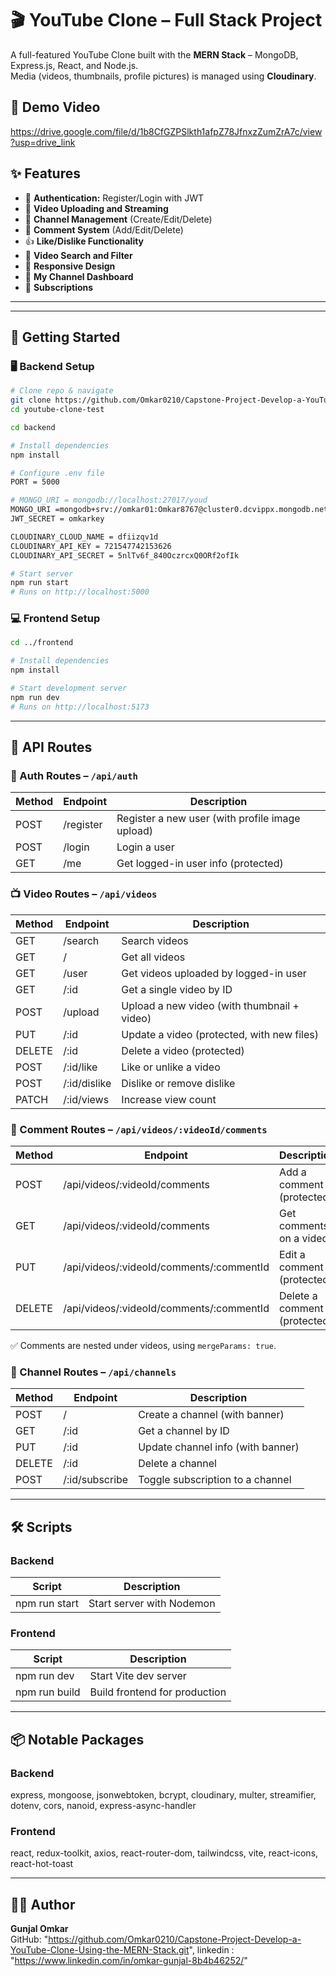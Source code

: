 # 🎬 YouTube Clone – Full Stack Project

A full-featured YouTube Clone built with the **MERN Stack** – MongoDB, Express.js, React, and Node.js.    
Media (videos, thumbnails, profile pictures) is managed using **Cloudinary**.

## 🎥 Demo Video

https://drive.google.com/file/d/1b8CfGZPSlkth1afpZ78JfnxzZumZrA7c/view?usp=drive_link


## ✨ Features

- 🔐 **Authentication:** Register/Login with JWT
- 🎦 **Video Uploading and Streaming**
- 👤 **Channel Management** (Create/Edit/Delete)
- 💬 **Comment System** (Add/Edit/Delete)
- 👍 **Like/Dislike Functionality**
- 🔎 **Video Search and Filter**
- 📱 **Responsive Design**
- 📂 **My Channel Dashboard**
- 🔁 **Subscriptions**

---



</details>

---

## 🚀 Getting Started

### 🖥️ Backend Setup

```bash
# Clone repo & navigate
git clone https://github.com/Omkar0210/Capstone-Project-Develop-a-YouTube-Clone-Using-the-MERN-Stack.git
cd youtube-clone-test

cd backend

# Install dependencies
npm install

# Configure .env file
PORT = 5000

# MONGO_URI = mongodb://localhost:27017/youd
MONGO_URI =mongodb+srv://omkar01:Omkar8767@cluster0.dcvippx.mongodb.net/?retryWrites=true&w=majority&appName=Cluster0
JWT_SECRET = omkarkey

CLOUDINARY_CLOUD_NAME = dfiizqv1d
CLOUDINARY_API_KEY = 721547742153626
CLOUDINARY_API_SECRET = 5nlTv6f_840OczrcxQ0ORf2ofIk

# Start server
npm run start
# Runs on http://localhost:5000
```

### 💻 Frontend Setup

```bash
cd ../frontend

# Install dependencies
npm install

# Start development server
npm run dev
# Runs on http://localhost:5173
```

---

## 🔌 API Routes

### 🔐 Auth Routes – `/api/auth`

| Method | Endpoint  | Description                                     |
| ------ | --------- | ----------------------------------------------- |
| POST   | /register | Register a new user (with profile image upload) |
| POST   | /login    | Login a user                                    |
| GET    | /me       | Get logged-in user info (protected)             |

### 📺 Video Routes – `/api/videos`

| Method | Endpoint     | Description                                 |
| ------ | ------------ | ------------------------------------------- |
| GET    | /search      | Search videos                               |
| GET    | /            | Get all videos                              |
| GET    | /user        | Get videos uploaded by logged-in user       |
| GET    | /:id         | Get a single video by ID                    |
| POST   | /upload      | Upload a new video (with thumbnail + video) |
| PUT    | /:id         | Update a video (protected, with new files)  |
| DELETE | /:id         | Delete a video (protected)                  |
| POST   | /:id/like    | Like or unlike a video                      |
| POST   | /:id/dislike | Dislike or remove dislike                   |
| PATCH  | /:id/views   | Increase view count                         |

### 💬 Comment Routes – `/api/videos/:videoId/comments`

| Method | Endpoint                                 | Description                  |
| ------ | ---------------------------------------- | ---------------------------- |
| POST   | /api/videos/:videoId/comments            | Add a comment (protected)    |
| GET    | /api/videos/:videoId/comments            | Get comments on a video      |
| PUT    | /api/videos/:videoId/comments/:commentId | Edit a comment (protected)   |
| DELETE | /api/videos/:videoId/comments/:commentId | Delete a comment (protected) |

✅ Comments are nested under videos, using `mergeParams: true`.

### 📡 Channel Routes – `/api/channels`

| Method | Endpoint       | Description                       |
| ------ | -------------- | --------------------------------- |
| POST   | /              | Create a channel (with banner)    |
| GET    | /:id           | Get a channel by ID               |
| PUT    | /:id           | Update channel info (with banner) |
| DELETE | /:id           | Delete a channel                  |
| POST   | /:id/subscribe | Toggle subscription to a channel  |

---

## 🛠 Scripts

### Backend

| Script        | Description               |
| ------------- | ------------------------- |
| npm run start | Start server with Nodemon |

### Frontend

| Script        | Description                   |
| ------------- | ----------------------------- |
| npm run dev   | Start Vite dev server         |
| npm run build | Build frontend for production |

---

## 📦 Notable Packages

### Backend

express, mongoose, jsonwebtoken, bcrypt, cloudinary, multer, streamifier, dotenv, cors, nanoid, express-async-handler

### Frontend

react, redux-toolkit, axios, react-router-dom, tailwindcss, vite, react-icons, react-hot-toast

---

## 🙋‍♂️ Author

**Gunjal Omkar**  
GitHub: "https://github.com/Omkar0210/Capstone-Project-Develop-a-YouTube-Clone-Using-the-MERN-Stack.git",
linkedin : "https://www.linkedin.com/in/omkar-gunjal-8b4b46252/"